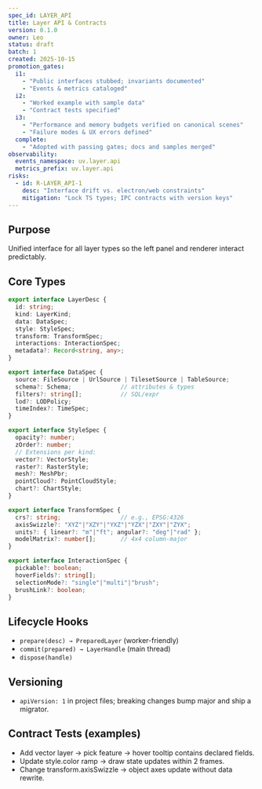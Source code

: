 ```yaml
---
spec_id: LAYER_API
title: Layer API & Contracts
version: 0.1.0
owner: Leo
status: draft
batch: 1
created: 2025-10-15
promotion_gates:
  i1:
    - "Public interfaces stubbed; invariants documented"
    - "Events & metrics cataloged"
  i2:
    - "Worked example with sample data"
    - "Contract tests specified"
  i3:
    - "Performance and memory budgets verified on canonical scenes"
    - "Failure modes & UX errors defined"
  complete:
    - "Adopted with passing gates; docs and samples merged"
observability:
  events_namespace: uv.layer.api
  metrics_prefix: uv.layer.api
risks:
  - id: R-LAYER_API-1
    desc: "Interface drift vs. electron/web constraints"
    mitigation: "Lock TS types; IPC contracts with version keys"
---
```


## Purpose
Unified interface for all layer types so the left panel and renderer interact predictably.

## Core Types
```ts
export interface LayerDesc {
  id: string;
  kind: LayerKind;
  data: DataSpec;
  style: StyleSpec;
  transform: TransformSpec;
  interactions: InteractionSpec;
  metadata?: Record<string, any>;
}

export interface DataSpec {
  source: FileSource | UrlSource | TilesetSource | TableSource;
  schema?: Schema;              // attributes & types
  filters?: string[];           // SQL/expr
  lod?: LODPolicy;
  timeIndex?: TimeSpec;
}

export interface StyleSpec {
  opacity?: number;
  zOrder?: number;
  // Extensions per kind:
  vector?: VectorStyle;
  raster?: RasterStyle;
  mesh?: MeshPbr;
  pointCloud?: PointCloudStyle;
  chart?: ChartStyle;
}

export interface TransformSpec {
  crs?: string;                 // e.g., EPSG:4326
  axisSwizzle?: "XYZ"|"XZY"|"YXZ"|"YZX"|"ZXY"|"ZYX";
  units?: { linear?: "m"|"ft"; angular?: "deg"|"rad" };
  modelMatrix?: number[];       // 4x4 column-major
}

export interface InteractionSpec {
  pickable?: boolean;
  hoverFields?: string[];
  selectionMode?: "single"|"multi"|"brush";
  brushLink?: boolean;
}
```

## Lifecycle Hooks
- `prepare(desc) → PreparedLayer` (worker-friendly)
- `commit(prepared) → LayerHandle` (main thread)
- `dispose(handle)`

## Versioning
- `apiVersion: 1` in project files; breaking changes bump major and ship a migrator.

## Contract Tests (examples)
- Add vector layer → pick feature → hover tooltip contains declared fields.
- Update style.color ramp → draw state updates within 2 frames.
- Change transform.axisSwizzle → object axes update without data rewrite.
